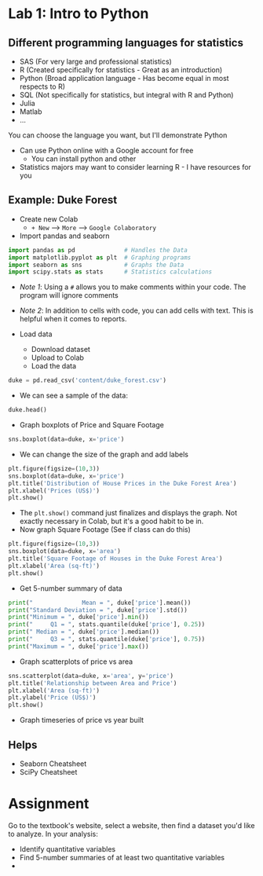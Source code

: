 # Lab 1: Intro to Python

## Different programming languages for statistics
* SAS (For very large and professional statistics)
* R (Created specifically for statistics - Great as an introduction)
* Python (Broad application language - Has become equal in most respects to R)
* SQL (Not specifically for statistics, but integral with R and Python)
* Julia
* Matlab
* ...

You can choose the language you want, but I'll demonstrate Python
* Can use Python online with a Google account for free
    * You can install python and other 
* Statistics majors may want to consider learning R - I have resources for you

## Example: Duke Forest
* Create new Colab
  * `+ New` --> `More` --> `Google Colaboratory`
* Import pandas and seaborn
```python
import pandas as pd              # Handles the Data
import matplotlib.pyplot as plt  # Graphing programs
import seaborn as sns            # Graphs the Data
import scipy.stats as stats      # Statistics calculations
```
* *Note 1*: Using a `#` allows you to make comments within your code. The program will ignore comments
* *Note 2*: In addition to cells with code, you can add cells with text. This is helpful when it comes to reports.

* Load data 
  * Download dataset
  * Upload to Colab
  * Load the data
```python
duke = pd.read_csv('content/duke_forest.csv')
```
* We can see a sample of the data:
```python
duke.head()
```

* Graph boxplots of Price and Square Footage
```python
sns.boxplot(data=duke, x='price')
```
* We can change the size of the graph and add labels
```python
plt.figure(figsize=(10,3))
sns.boxplot(data=duke, x='price')
plt.title('Distribution of House Prices in the Duke Forest Area')
plt.xlabel('Prices (US$)')
plt.show()
```
* The `plt.show()` command just finalizes and displays the graph. Not exactly necessary in Colab, but it's a good habit to be in.
* Now graph Square Footage (See if class can do this)
```python
plt.figure(figsize=(10,3))
sns.boxplot(data=duke, x='area')
plt.title('Square Footage of Houses in the Duke Forest Area')
plt.xlabel('Area (sq-ft)')
plt.show()
```

* Get 5-number summary of data
```python
print("              Mean = ", duke['price'].mean())
print("Standard Deviation = ", duke['price'].std())
print("Minimum = ", duke['price'].min())
print("     Q1 = ", stats.quantile(duke['price'], 0.25))
print(" Median = ", duke['price'].median())
print("     Q3 = ", stats.quantile(duke['price'], 0.75))
print("Maximum = ", duke['price'].max())
```

* Graph scatterplots of price vs area
```python
sns.scatterplot(data=duke, x='area', y='price')
plt.title('Relationship between Area and Price')
plt.xlabel('Area (sq-ft)')
plt.ylabel('Price (US$)')
plt.show()
```

* Graph timeseries of price vs year built



## Helps
* Seaborn Cheatsheet
* SciPy Cheatsheet

# Assignment
Go to the textbook's website, select a website, then find a dataset you'd like to analyze. In your analysis:
* Identify quantitative variables
* Find 5-number summaries of at least two quantitative variables
* 